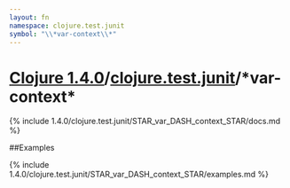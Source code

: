 ```yaml
---
layout: fn
namespace: clojure.test.junit
symbol: "\\*var-context\\*"
---
```


# [Clojure 1.4.0](../../)/[clojure.test.junit](../)/\*var-context\*

{% include 1.4.0/clojure.test.junit/STAR_var_DASH_context_STAR/docs.md %}

##Examples

{% include 1.4.0/clojure.test.junit/STAR_var_DASH_context_STAR/examples.md %}

